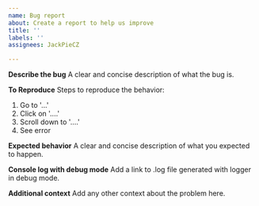 ```yaml
---
name: Bug report
about: Create a report to help us improve
title: ''
labels: ''
assignees: JackPieCZ

---
```


**Describe the bug**
A clear and concise description of what the bug is.

**To Reproduce**
Steps to reproduce the behavior:
1. Go to '...'
2. Click on '....'
3. Scroll down to '....'
4. See error

**Expected behavior**
A clear and concise description of what you expected to happen.

**Console log with debug mode**
Add a link to .log file generated with logger in debug mode.

**Additional context**
Add any other context about the problem here.
